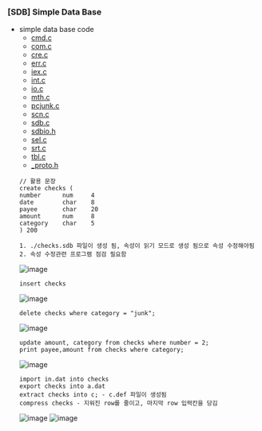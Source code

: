 ### [SDB] Simple Data Base
* simple data base code
    * [cmd.c]()
    * [com.c]()
    * [cre.c]()
    * [err.c]()
    * [iex.c]()
    * [int.c]()
    * [io.c]()
    * [mth.c]()
    * [pcjunk.c]()
    * [scn.c]()
    * [sdb.c]()
    * [sdbio.h]()
    * [sel.c]()
    * [srt.c]()
    * [tbl.c]()
    * [_proto.h]()
    ```
    // 활용 문장
    create checks (
    number      num     4
    date        char    8
    payee       char    20
    amount      num     8
    category    char    5
    ) 200

    1. ./checks.sdb 파일이 생성 됨, 속성이 읽기 모드로 생성 됨으로 속성 수정해야됨
    2. 속성 수정관련 프로그램 점검 필요함
    ```
    ![image](https://github.com/user-attachments/assets/c4c26f22-f863-4b8c-ad0c-ff739bd0912f)
    ```
    insert checks
    ```
    ![image](https://github.com/user-attachments/assets/e583607d-f0a8-4268-bd85-57ddb5409870)
    ```
    delete checks where category = "junk";
    ```
    ![image](https://github.com/user-attachments/assets/165be257-c102-4f7e-8470-b825f2042788)
    ```
    update amount, category from checks where number = 2;
    print payee,amount from checks where category;
    ```
    ![image](https://github.com/user-attachments/assets/91e22ab9-f1fc-4bac-a776-f1e4ecd8ef1d)
    ```
    import in.dat into checks
    export checks into a.dat
    extract checks into c; - c.def 파일이 생성됨
    compress checks - 지워진 row를 줄이고, 마지막 row 입력칸을 당김
    ```
    ![image](https://github.com/user-attachments/assets/b25f6712-38e5-44fd-9ec5-90a77dd1949a)
    ![image](https://github.com/user-attachments/assets/e0412b88-8418-4337-8a4b-f9316c4c8d6f)


    
